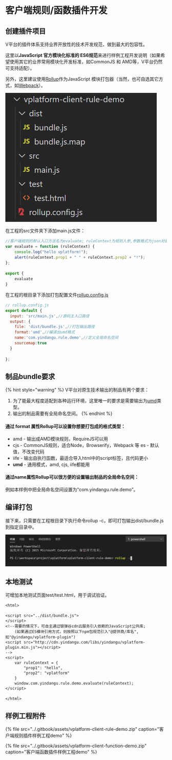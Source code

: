 # 客户端规则/函数插件开发

## 创建插件项目

V平台的插件体系支持业界开放性的技术开发规范，做到最大的包容性。

这里以**JavaScript 官方模块化标准的 ES6规范**来进行样例工程开发说明（如果希望使用其它的业界常用模块化开发标准，如CommonJS 和 AMD等，V平台仍然可支持适配）。

另外，这里建议使用[Rollup](https://www.rollupjs.com/)作为JavaScript 模块打包器（当然，也可自选其它方式，如[Webpack](https://webpack.js.org/)）。

![&#x5BA2;&#x6237;&#x7AEF;&#x89C4;&#x5219;&#x6837;&#x4F8B;&#x5DE5;&#x7A0B;&#x7684;&#x76EE;&#x5F55;&#x7ED3;&#x6784;](../.gitbook/assets/qi-ye-wei-xin-jie-tu-16051469968073.png)

在工程的src文件夹下添加main.js文件：

```javascript
//客户端规则的默认入口方法名为evaluate; ruleContext为规则入参,参数格式为json对象
var evaluate = function (ruleContext) {
    console.log("hello vplatform!");
    alert(ruleContext.prop1 + " " + ruleContext.prop2 + "!");
};

export {
    evaluate
}
```

在工程的根目录下添加打包配置文件[rollup.config.js](https://www.rollupjs.com/guide/command-line-reference/#%E9%85%8D%E7%BD%AE%E6%96%87%E4%BB%B6configuration-files)

```javascript
// rollup.config.js
export default {
  input: 'src/main.js',//源码主入口路径
  output: {
    file: 'dist/bundle.js',//打包输出路径
    format:'umd',//编译出umd格式
    name:'com.yindangu.rule.demo',//定义全局命名空间
    sourcemap:true
  }
  
};
```

## 制品bundle要求

{% hint style="warning" %}
V平台对原生技术输出的制品有两个要求：

1. 为了能最大程度适配到各种运行环境，这里唯一的要求是需要输出为[umd](https://zhuanlan.zhihu.com/p/79695530)类型。
2. 输出的制品需要有全局命名空间。
{% endhint %}

####  **通过 format 属性Rollup可以设置你想要打包成的格式类型：**

* amd - 输出成AMD模块规则，RequireJS可以用
* cjs - CommonJS规则，适合Node，Browserify，Webpack 等 es - 默认值，不改变代码 
* iife - 输出自执行函数，最适合导入html中的script标签，且代码更小
* **umd** - 通用模式，amd, cjs, iife都能用

#### **通过name属性Rollup可以很方便的设置输出制品的全局命名空间：**

例如本样例中把全局命名空间设置为“com.yindangu.rule.demo”。

## 编译打包

接下来，只需要在工程根目录下执行命令rollup -c，即可打包输出dist/bundle.js到指定目录中。

![](../.gitbook/assets/qi-ye-wei-xin-jie-tu-16051486524716.png)

## 本地测试

可增加本地测试页面test/test.html，用于调试验证。

```markup
<html>

<script src="../dist/bundle.js">
</script>
<!--需要的情况下，可自主通过银弹谷cdn云服务引入依赖的JavaScript公共库;
    (如果通过ES模块引用方式，则按照以下npm包规范引入"@提供商/库名",如"@yindangu/vplatform-plugin")
<script src="http://cdn.yindangu.com/libs/yindangu/vplatform-plugin.min.js"></script>
-->
<script>
    var ruleContext = {
        "prop1": "hello",
        "prop2": "vplatform"
    }
    window.com.yindangu.rule.demo.evaluate(ruleContext);
</script>

</html>
```

##   样例工程附件

{% file src="../.gitbook/assets/vplatform-client-rule-demo.zip" caption="客户端规则插件样例工程demo" %}

{% file src="../.gitbook/assets/vplatform-client-function-demo.zip" caption="客户端函数插件样例工程demo" %}



 





